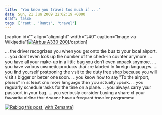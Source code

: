 ```yaml
---
title: 'You know you travel too much if ...'
date: Sun, 21 Jun 2009 22:02:19 +0000
draft: false
tags: ['rant', 'Rants', 'travel']
---
```


\[caption id="" align="alignright" width="240" caption="Image via Wikipedia"\][![Airbus A330-200](http://upload.wikimedia.org/wikipedia/commons/thumb/6/6f/Gulfair.a330-200.a40-kc.arp.jpg/300px-Gulfair.a330-200.a40-kc.arp.jpg "Airbus A330-200")](http://commons.wikipedia.org/wiki/Image:Gulfair.a330-200.a40-kc.arp.jpg)\[/caption\]

... the driver recognizes you when you get onto the bus to your local airport. ... you don't even look up the number of the check-in counter anymore. ... you have all your make-up in a little bag you don't even unpack anymore. ... you have various cosmetic products that are labeled in foreign languages. ... you find yourself postponing the visit to the duty free shop because you will visit a bigger or better one soon. ... you know how to say "To the airport, please" in at least one more language than you actually speak. ... you regularly schedule tasks for the time on a plane. ... you always carry your passport in your bag. ... you seriously consider buying a share of your favourite airline that doesn't have a frequent traveler programme.

[![Reblog this post [with Zemanta]](http://img.zemanta.com/reblog_e.png?x-id=00cc639e-dc5f-4b75-864b-9c54419c6f48)](http://reblog.zemanta.com/zemified/00cc639e-dc5f-4b75-864b-9c54419c6f48/ "Reblog this post [with Zemanta]")